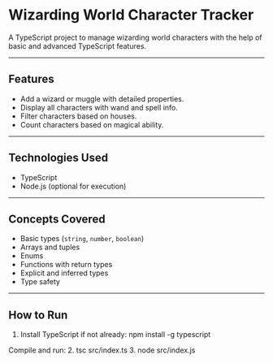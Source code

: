 # Wizarding World Character Tracker

A TypeScript project to manage wizarding world characters with the help of basic and advanced TypeScript features.

---

## Features

- Add a wizard or muggle with detailed properties.
- Display all characters with wand and spell info.
- Filter characters based on houses.
- Count characters based on magical ability.

---

## Technologies Used

- TypeScript
- Node.js (optional for execution)

---

## Concepts Covered

- Basic types (`string`, `number`, `boolean`)
- Arrays and tuples
- Enums
- Functions with return types
- Explicit and inferred types
- Type safety

---

## How to Run

1. Install TypeScript if not already:
   npm install -g typescript

Compile and run:
2. tsc src/index.ts
3. node src/index.js
